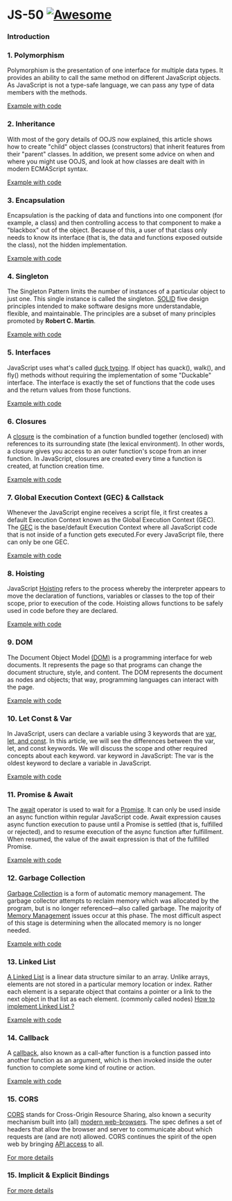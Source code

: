 # JS-50 [![Awesome](https://cdn.rawgit.com/sindresorhus/awesome/d7305f38d29fed78fa85652e3a63e154dd8e8829/media/badge.svg)](https://github.com/sindresorhus/awesome#readme)

### Introduction 



### 1. Polymorphism

Polymorphism is the presentation of one interface for multiple data types. It provides an ability to call the same method on different JavaScript objects. As JavaScript is not a type-safe language, we can pass any type of data members with the methods.

[Example with code](https://github.com/gaspetcan/JS-50/blob/main/Docs/1-Polymorphism/index.js)

### 2. Inheritance

With most of the gory details of OOJS now explained, this article shows how to create "child" object classes (constructors) that inherit features from their "parent" classes. In addition, we present some advice on when and where you might use OOJS, and look at how classes are dealt with in modern ECMAScript syntax.

[Example with code](https://github.com/gaspetcan/JS-50/blob/main/Docs/2-Inheritance/index.js)

### 3. Encapsulation

Encapsulation is the packing of data and functions into one component (for example, a class) and then controlling access to that component to make a "blackbox" out of the object. Because of this, a user of that class only needs to know its interface (that is, the data and functions exposed outside the class), not the hidden implementation.

[Example with code](https://github.com/gaspetcan/JS-50/blob/main/Docs/3-Encapsulation/index.js)

### 4. Singleton

The Singleton Pattern limits the number of instances of a particular object to just one. This single instance is called the singleton. [SOLID](https://en.wikipedia.org/wiki/SOLID) five design principles intended to make software designs more understandable, flexible, and maintainable. The principles are a subset of many principles promoted by <b>Robert C. Martin</b>.

[Example with code](https://github.com/gaspetcan/JS-50/blob/main/Docs/4-Singleton/index.js)

### 5. Interfaces

JavaScript uses what's called [duck typing](https://en.wikipedia.org/wiki/Duck_typing). If object has quack(), walk(), and fly() methods without requiring the implementation of some "Duckable" interface. The interface is exactly the set of functions that the code uses and the return values from those functions.

[Example with code](https://github.com/gaspetcan/JS-50/blob/main/Docs/5-Interfaces/index.js)

### 6. Closures

A [closure](https://developer.mozilla.org/en-US/docs/Web/JavaScript/Closures) is the combination of a function bundled together (enclosed) with references to its surrounding state (the lexical environment). In other words, a closure gives you access to an outer function's scope from an inner function. In JavaScript, closures are created every time a function is created, at function creation time.

[Example with code](https://github.com/gaspetcan/JS-50/blob/main/Docs/6-Closures/index.js)

### 7.  Global Execution Context (GEC) & Callstack

Whenever the JavaScript engine receives a script file, it first creates a default Execution Context known as the Global Execution Context (GEC). The [GEC](https://www.freecodecamp.org/news/execution-context-how-javascript-works-behind-the-scenes) is the base/default Execution Context where all JavaScript code that is not inside of a function gets executed.For every JavaScript file, there can only be one GEC.

[Example with code](https://github.com/gaspetcan/JS-50/blob/main/Docs/7-GEC&Callstack/index.js)


### 8. Hoisting

JavaScript [Hoisting](https://developer.mozilla.org/en-US/docs/Glossary/Hoisting) refers to the process whereby the interpreter appears to move the declaration of functions, variables or classes to the top of their scope, prior to execution of the code. Hoisting allows functions to be safely used in code before they are declared.

[Example with code](https://github.com/gaspetcan/JS-50/blob/main/Docs/8-Hoisting/index.js)


### 9. DOM

The Document Object Model [(DOM)](https://developer.mozilla.org/en-US/docs/Web/API/Document_Object_Model/Introduction) is a programming interface for web documents. It represents the page so that programs can change the document structure, style, and content. The DOM represents the document as nodes and objects; that way, programming languages can interact with the page.

[Example with code](https://github.com/gaspetcan/JS-50/blob/main/Docs/9-DOM/index.html)

### 10. Let Const & Var 

In JavaScript, users can declare a variable using 3 keywords that are [var, let, and const](https://www.geeksforgeeks.org/difference-between-var-let-and-const-keywords-in-javascript/). In this article, we will see the differences between the var, let, and const keywords. We will discuss the scope and other required concepts about each keyword. var keyword in JavaScript: The var is the oldest keyword to declare a variable in JavaScript. 

[Example with code](https://github.com/gaspetcan/JS-50/blob/main/Docs/10-LetConstVar/index.js)

### 11. Promise & Await

The [await](https://developer.mozilla.org/en-US/docs/Web/JavaScript/Reference/Operators/await) operator is used to wait for a [Promise](https://developer.mozilla.org/en-US/docs/Web/JavaScript/Reference/Global_Objects/Promise). It can only be used inside an async function within regular JavaScript code. Await expression causes async function execution to pause until a Promise is settled (that is, fulfilled or rejected), and to resume execution of the async function after fulfillment. When resumed, the value of the await expression is that of the fulfilled Promise.

[Example with code](https://github.com/gaspetcan/JS-50/blob/main/Docs/11-Promise&Await/index.js)

### 12. Garbage Collection

[Garbage Collection](https://en.wikipedia.org/wiki/Garbage_collection_(computer_science)) is a form of automatic memory management. The garbage collector attempts to reclaim memory which was allocated by the program, but is no longer referenced—also called garbage. The majority of [Memory Management](https://developer.mozilla.org/en-US/docs/Web/JavaScript/Memory_Management) issues occur at this phase. The most difficult aspect of this stage is determining when the allocated memory is no longer needed.

[Example with code](https://github.com/gaspetcan/JS-50/blob/main/Docs/12-GarbageCollection/index.js)

### 13. Linked List

[A Linked List](https://www.freecodecamp.org/news/implementing-a-linked-list-in-javascript/) is a linear data structure similar to an array. Unlike arrays, elements are not stored in a particular memory location or index. Rather each element is a separate object that contains a pointer or a link to the next object in that list as each element. (commonly called nodes) [How to implement Linked List ?](https://medium.com/geekculture/doubly-linked-lists-javascript-b13cc21ca59d)


[Example with code](https://github.com/gaspetcan/JS-50/blob/main/Docs/13-LinkedList/index.js)

### 14. Callback

A [callback](https://developer.mozilla.org/en-US/docs/Glossary/Callback_function), also known as a call-after function is a function passed into another function as an argument, which is then invoked inside the outer function to complete some kind of routine or action.

[Example with code](https://github.com/gaspetcan/JS-50/blob/main/Docs/14-Callback/index.js)

### 15. CORS
[CORS](https://enable-cors.org/server.html) stands for Cross-Origin Resource Sharing, also known a security mechanism built into (all) [modern web-browsers](https://enable-cors.org/client.html). The spec defines a set of headers that allow the browser and server to communicate about which requests are (and are not) allowed. CORS continues the spirit of the open web by bringing [API access](https://developer.mozilla.org/fr/docs/Web/HTTP/CORS) to all.

[For more details](https://github.com/gaspetcan/JS-50/blob/main/Docs/15-CORS/index.js)

### 15. Implicit & Explicit Bindings


[For more details](https://github.com/gaspetcan/JS-50/blob/main/Docs/16-Implicit&Explicit/index.js)
